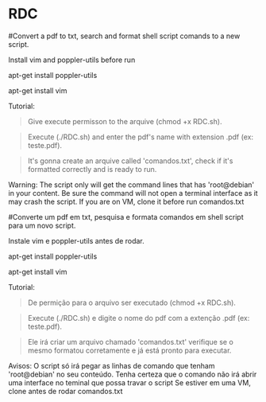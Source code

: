 # RDC
#Convert a pdf to txt, search and format shell script comands to a new script.

Install vim and poppler-utils before run

apt-get install poppler-utils

apt-get install vim

Tutorial: 

>Give execute permisson to the arquive (chmod +x RDC.sh).

>Execute (./RDC.sh) and enter the pdf's name with extension .pdf (ex: teste.pdf).

>It's gonna create an arquive called 'comandos.txt', check if it's formatted correctly and is ready to run.

Warning: 
The script only will get the command lines that has 'root@debian' in your content. 
Be sure the command will not open a terminal interface as it may crash the script.
If you are on VM, clone it before run comandos.txt


#Converte um pdf em txt, pesquisa e formata comandos em shell script para um novo script.

Instale vim e poppler-utils antes de rodar.

apt-get install poppler-utils

apt-get install vim


Tutorial:

>De permição para o arquivo ser executado (chmod +x RDC.sh).

>Execute (./RDC.sh) e digite o nome do pdf com a extenção .pdf (ex: teste.pdf).

>Ele irá criar um arquivo chamado 'comandos.txt' verifique se o mesmo formatou corretamente e já está pronto para executar.

Avisos:
O script só irá pegar as linhas de comando que tenham 'root@debian' no seu conteúdo.
Tenha certeza que o comando não irá abrir uma interface no teminal que possa travar o script
Se estiver em uma VM, clone antes de rodar comandos.txt

